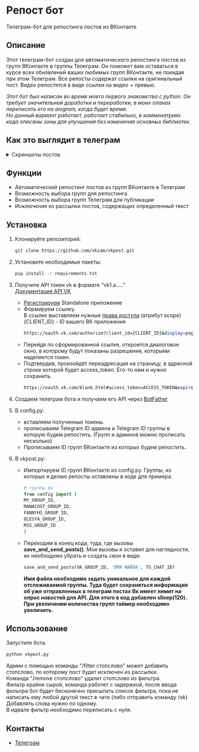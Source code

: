 # Репост бот
Телеграм-бот для репостинга постов из ВКонтакте

## Описание
Этот телеграм-бот создан для автоматического репостинга постов из групп ВКонтакте в группы Телеграм. Он поможет вам оставаться в курсе всех обновлений ваших любимых групп ВКонтакте, не покидая при этом Телеграм. Все репосты содержат ссылки на оригинальный пост. Видео репостятся в виде ссылки на видео + превью. 

_Этот бот был написан во время моего первого знакомства с python. Он требует значительной доработки и переработки, в моих планах переписать его на aiogram, когда будет время._  
_Но данный вариант работает, работает стабильно, в комменатриях кода описаны зоны для улучшения без изменения основных библиотек._

## Как это выглядит в телеграм
<details>
<summary>Скриншоты постов</summary>

![alt](example/photos.png)
![alt](example/video.png)

</details>




## Функции
* Автоматический репостинг постов из групп ВКонтакте в Телеграм
* Возможность выбора групп для репостинга
* Возможность выбора групп Телеграм для публикации
* Исключение из рассылки постов, содержащих определенный текст

## Установка


1. Клонируйте репозиторий:
    ```bash
    git clone https://github.com/vkzam/vkpost.git
    ```
1. Установите необходимые пакеты:
    ```bash
    pip install -r requirements.txt
    ```
1. Получите API токен vk в формате "vk1.a....."  
    <a href="https://dev.vk.com/ru/reference"> Документация API VK</a>  
    * <a href="https://vk.com/editapp?act=create"> Регистрируем</a> Standalone приложение  
    * Формируем ссылку.  
    В ссылке выставляем нужные <a href="https://dev.vk.com/ru/reference/access-rights"> права доступа</a> (атрибут scope)  
    {CLIENT_ID} - ID вашего ВК приложения  
        ```bash    
        https://oauth.vk.com/authorize?client_id={CLIENT_ID}&display=page&redirect_uri=https://oauth.vk.com/blank.html&scope=friends,notify,photos,wall,email,mail,groups,stats,offline&response_type=token&v=5.131
        ```
    * Перейдя по сформированной ссылке, откроется диалоговое окно, в которому будут показаны разрешения, которыми наделяется токен.
    * Подтвердив, произойдёт переадресация на страницу, в адресной строке которой будет access_token. Его-то нам и нужно сохранить.
        ```bash
        https://oauth.vk.com/blank.html#access_token=ACCESS_TOKEN&expires_in=0&user_id=USER_ID
        ```
1. Создаем телеграм бота и получаем его API через <a href="https://t.me/BotFather"> BotFather</a>
1. В config.py:
    * вставляем полученные токены.
    * прописываем Telegram ID админа и Telegram ID группы в которую будем репостить. (Групп и админов можно прописать несколько)
    * Прописываем ID групп ВКонтакте из которых будем репостить.

1. В vkpost.py:
    * Импортируем ID групп ВКонтакте из config.py. Группы, из которых я делаю репосты оставлены в коде для примера.
        ```python
        # группы вк
        from config import (
        MY_GROUP_ID,
        MANACOST_GROUP_ID,
        FANNYHS_GROUP_ID,
        OLESYA_GROUP_ID,
        M3S_GROUP_ID
        )
        ```
    * Переходим в конец кода, туда, где вызовы **save_and_send_posts()**. Мои вызовы я оставил для наглядности, их необходимо убрать и создать свои в виде:
        ```python
        save_and_send_posts(VK_GROUP_ID, 'ИМЯ ФАЙЛА', TG_CHAT_ID)
        ```
        **Имя файла необходимо задать уникальное для каждой отслеживаемой группы. Туда будет сохраняться информация об уже отправленных в телеграм постах**
        **Вк имеет лимит на опрос новостей для API. Для этого в код добавлен slleep(120). При увеличении количества групп таймер необходимо увеличить.**

## Использование
Запустите бота. 
```bash
python vkpost.py
```
Админ с помощью команды "/filter стопслово" может добавить стопслово, по которому пост будет исключен из рассылки.   
Команда "/remove стопслово" удалит стопслово из фильтра.   
Фильтр крайне сырой, команда работет с задержкой, после ввода фильnра бот будет бесконечно присылать список фильтра, пока не написать ему любой другой текст в чате (либо отправить команду /ok)
Добавлять слова нужно по одному.   
В идеале фильтр необходимо переписать с нуля. 

## Контакты
* <a href="https://t.me/MxCOOL">Телеграм</a>
